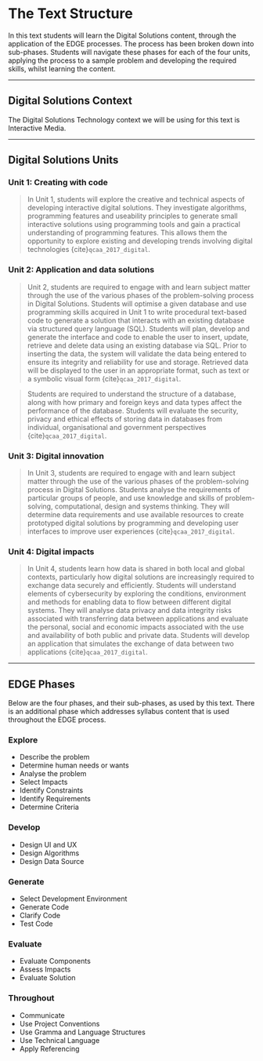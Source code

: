 # The Text Structure
In this text students will learn the Digital Solutions content, through the application of the EDGE processes. The process has been broken down into sub-phases. Students will navigate these phases for each of the four units, applying the process to a sample problem and developing the required skills, whilst learning the content.

---
## Digital Solutions Context
The Digital Solutions Technology context we will be using for this text is Interactive Media.

---
## Digital Solutions Units

### Unit 1: Creating with code
> In Unit 1, students will explore the creative and technical aspects of developing interactive digital solutions. They investigate algorithms, programming features and useability principles to generate small interactive solutions using programming tools and gain a practical understanding of programming features. This allows them the opportunity to explore existing and developing trends involving digital technologies {cite}`qcaa_2017_digital`. 

### Unit 2: Application and data solutions
> Unit 2, students are required to engage with and learn subject matter through the use of the various phases of the problem-solving process in Digital Solutions. Students will optimise a given database and use programming skills acquired in Unit 1 to write procedural text-based code to generate a solution that interacts with an existing database via structured query language (SQL). Students will plan, develop and generate the interface and code to enable the user to insert, update, retrieve and delete data using an existing database via SQL. Prior to inserting the data, the system will validate the data being entered to ensure its integrity and reliability for use and storage. Retrieved data will be displayed to the user in an appropriate format, such as text or a symbolic visual form {cite}`qcaa_2017_digital`.

> Students are required to understand the structure of a database, along with how primary and foreign keys and data types affect the performance of the database. Students will evaluate the security, privacy and ethical effects of storing data in databases from individual, organisational and government perspectives {cite}`qcaa_2017_digital`.

### Unit 3: Digital innovation
> In Unit 3, students are required to engage with and learn subject matter through the use of the various phases of the problem-solving process in Digital Solutions. Students analyse the requirements of particular groups of people, and use knowledge and skills of problem-solving, computational, design and systems thinking. They will determine data requirements and use available resources to create prototyped digital solutions by programming and developing user interfaces to improve user experiences {cite}`qcaa_2017_digital`.

### Unit 4: Digital impacts
> In Unit 4, students learn how data is shared in both local and global contexts, particularly how digital solutions are increasingly required to exchange data securely and efficiently. Students will understand elements of cybersecurity by exploring the conditions, environment and methods for enabling data to flow between different digital systems. They will analyse data privacy and data integrity risks associated with transferring data between applications and evaluate the personal, social and economic impacts associated with the use and availability of both public and private data. Students will develop an application that simulates the exchange of data between two applications {cite}`qcaa_2017_digital`.

---
## EDGE Phases
Below are the four phases, and their sub-phases, as used by this text. There is an additional phase which addresses syllabus content that is used throughout the EDGE process.

### Explore
- Describe the problem
- Determine human needs or wants
- Analyse the problem
- Select Impacts
- Identify Constraints
- Identify Requirements
- Determine Criteria

### Develop
- Design UI and UX
- Design Algorithms
- Design Data Source

### Generate
- Select Development Environment
- Generate Code
- Clarify Code
- Test Code

### Evaluate
- Evaluate Components
- Assess Impacts
- Evaluate Solution

### Throughout
- Communicate
- Use Project Conventions
- Use Gramma and Language Structures
- Use Technical Language
- Apply Referencing